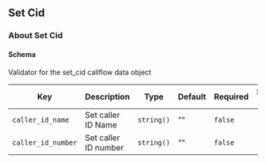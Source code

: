 ## Set Cid

### About Set Cid

#### Schema

Validator for the set_cid callflow data object



Key | Description | Type | Default | Required | Support Level
--- | ----------- | ---- | ------- | -------- | -------------
`caller_id_name` | Set caller ID Name | `string()` | "" | `false` |  
`caller_id_number` | Set caller ID number | `string()` | "" | `false` |  



